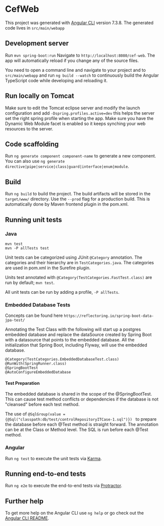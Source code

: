 # CefWeb

This project was generated with [Angular CLI](https://github.com/angular/angular-cli) version 7.3.8. The generated code lives in `src/main/webapp`

## Development server

Run `mvn spring-boot:run` Navigate to `http://localhost:8080/cef-web`. The app will automatically reload if you change any of the source files.

You need to open a command line and navigate to your project and to `src/main/webapp` and run `ng build --watch` to continuously build the Angular TypeScript code while developing and reloading it.

## Run locally on Tomcat
Make sure to edit the Tomcat eclipse server and modify the launch configuration and add `-Dspring.profiles.active=dev` this helps the server set the right spring profile when starting the app.
Make sure you have the Dynamic Web Module facet is enabled so it keeps synching your web resources to the server.

## Code scaffolding

Run `ng generate component component-name` to generate a new component. You can also use `ng generate directive|pipe|service|class|guard|interface|enum|module`.

## Build

Run `ng build` to build the project. The build artifacts will be stored in the `target/www/` directory. Use the `--prod` flag for a production build.
This is automatically done by Maven frontend plugin in the pom.xml.

## Running unit tests

### Java
```
mvn test
mvn -P allTests test
```
Unit tests can be categorized using JUnit `@Category` annotation. 
The categories and their hierarchy are in `TestCategories.java`. The categories are used
in pom.xml in the Surefire plugin.

Units test annotated with `@Category(TestCategories.FastTest.class)` 
are run by default; `mvn test`.

All unit tests can be run by adding a profile, `-P allTests`.

### Embedded Database Tests

Concepts can be found here `https://reflectoring.io/spring-boot-data-jpa-test/`

Annotating the Test Class with the following will start up a postgres embedded database 
and replace the dataSource created by Spring Boot with a datasource that points to the
embedded database. All the initialization that Spring Boot, including Flyway, will use the
embedded database. 
```
@Category(TestCategories.EmbeddedDatabaseTest.class)
@RunWith(SpringRunner.class)
@SpringBootTest
@AutoConfigureEmbeddedDatabase
```

#### Test Preparation

The embedded database is shared in the scope of the @SpringBootTest. This can cause
test method conflicts or dependencies if the database is not "cleansed" before each 
test method.

The use of `@SqlGroup(value = {@Sql("classpath:db/test/controlRepositoryITCase-1.sql")})
` to prepare the database before each @Test method is straight forward. 
The annotation can be at the Class or Method level. The SQL is run before each @Test method.

### Angular
Run `ng test` to execute the unit tests via [Karma](https://karma-runner.github.io).

## Running end-to-end tests

Run `ng e2e` to execute the end-to-end tests via [Protractor](http://www.protractortest.org/).

## Further help

To get more help on the Angular CLI use `ng help` or go check out the [Angular CLI README](https://github.com/angular/angular-cli/blob/master/README.md).

